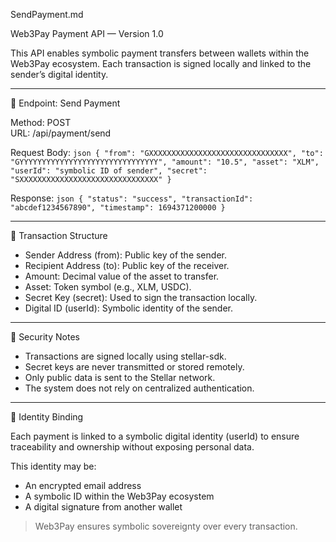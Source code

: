 SendPayment.md

Web3Pay Payment API — Version 1.0

This API enables symbolic payment transfers between wallets within the Web3Pay ecosystem. Each transaction is signed locally and linked to the sender’s digital identity.

---

🔧 Endpoint: Send Payment

Method: POST  
URL: /api/payment/send

Request Body:
`json
{
  "from": "GXXXXXXXXXXXXXXXXXXXXXXXXXXXXXXX",
  "to": "GYYYYYYYYYYYYYYYYYYYYYYYYYYYYYYY",
  "amount": "10.5",
  "asset": "XLM",
  "userId": "symbolic ID of sender",
  "secret": "SXXXXXXXXXXXXXXXXXXXXXXXXXXXXXXX"
}
`

Response:
`json
{
  "status": "success",
  "transactionId": "abcdef1234567890",
  "timestamp": 1694371200000
}
`

---

🧩 Transaction Structure

- Sender Address (from): Public key of the sender.
- Recipient Address (to): Public key of the receiver.
- Amount: Decimal value of the asset to transfer.
- Asset: Token symbol (e.g., XLM, USDC).
- Secret Key (secret): Used to sign the transaction locally.
- Digital ID (userId): Symbolic identity of the sender.

---

🔐 Security Notes

- Transactions are signed locally using stellar-sdk.
- Secret keys are never transmitted or stored remotely.
- Only public data is sent to the Stellar network.
- The system does not rely on centralized authentication.

---

📎 Identity Binding

Each payment is linked to a symbolic digital identity (userId) to ensure traceability and ownership without exposing personal data.

This identity may be:
- An encrypted email address  
- A symbolic ID within the Web3Pay ecosystem  
- A digital signature from another wallet  

> Web3Pay ensures symbolic sovereignty over every transaction.
